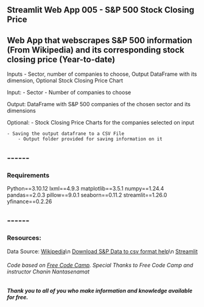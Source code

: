## Streamlit Web App 005 - S&P 500 Stock Closing Price

## Web App that webscrapes S&P 500 information (From Wikipedia) and its corresponding **stock closing price** (Year-to-date)

Inputs - Sector, number of companies to choose, Output DataFrame with its dimension, Optional Stock Closing Price Chart

Input:
    - Sector
    - Number of companies to choose

Output:
    DataFrame with S&P 500 companies of the chosen sector and its dimensions

Optional:
    - Stock Closing Price Charts for the companies selected on input
    
    - Saving the output datafrane to a CSV File
        - Output folder provided for saving information on it

## ------
### Requirements

Python==3.10.12
lxml==4.9.3
matplotlib==3.5.1
numpy==1.24.4
pandas==2.0.3
pillow==9.0.1
seaborn==0.11.2
streamlit==1.26.0
yfinance==0.2.26

## ------


### Resources:
Data Source: [Wikipedia](https://en.wikipedia.org/wiki/List_of_S%26P_500_companies)\n
[Download S&P Data to csv format help](https://discuss.streamlit.io/t/how-to-download-file-in-streamlit/1806)\n
[Streamlit](https://streamlit.io/)


###### *Code based on [Free Code Camp](https://www.freecodecamp.org/). Special Thanks to Free Code Camp and instructor Chanin Nantasenamat*

##### Thank you to all of you who make information and knowledge available for free.